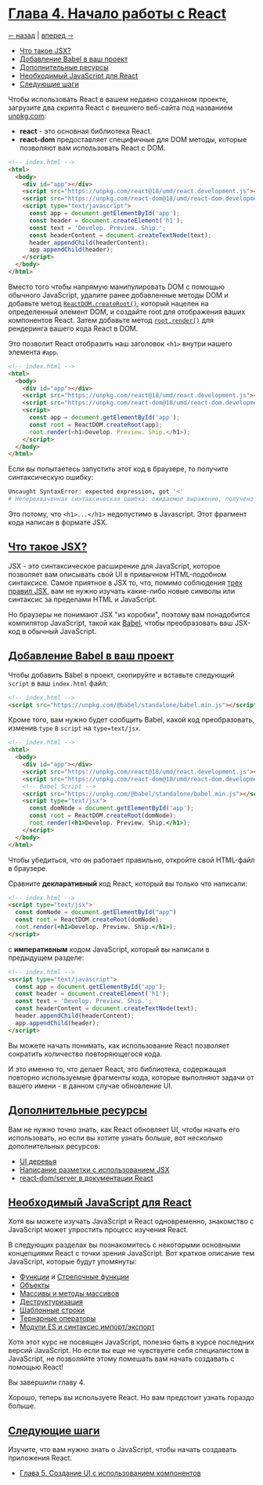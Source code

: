 # [Глава 4. Начало работы с React](../index.md)

[⇽ назад](<./Chapter 3. Updating UI with Javascript.md>) | [вперед ⇾](<./Chapter 5. Building UI with Components.md>)

- [Что такое JSX?](#что-такое-jsx)
- [Добавление Babel в ваш проект](#добавление-babel-в-ваш-проект)
- [Дополнительные ресурсы](#дополнительные-ресурсы)
- [Необходимый JavaScript для React](#необходимый-javascript-для-react)
- [Следующие шаги](#следующие-шаги)

Чтобы использовать React в вашем недавно созданном проекте, загрузите два скрипта React с внешнего веб-сайта под названием [unpkg.com](https://unpkg.com/):

- **react** - это основная библиотека React.
- **react-dom** предоставляет специфичные для DOM методы, которые позволяют вам использовать React с DOM.

```html
<!-- index.html -->
<html>
  <body>
    <div id="app"></div>
    <script src="https://unpkg.com/react@18/umd/react.development.js"></script>
    <script src="https://unpkg.com/react-dom@18/umd/react-dom.development.js"></script>
    <script type="text/javascript">
      const app = document.getElementById('app');
      const header = document.createElement('h1');
      const text = 'Develop. Preview. Ship.';
      const headerContent = document.createTextNode(text);
      header.appendChild(headerContent);
      app.appendChild(header);
    </script>
  </body>
</html>
```

Вместо того чтобы напрямую манипулировать DOM с помощью обычного JavaScript, удалите ранее добавленные методы DOM и добавьте метод [`ReactDOM.createRoot()`](https://react.dev/reference/react-dom/client/createRoot), который нацелен на определенный элемент DOM, и создайте root для отображения ваших компонентов React. Затем добавьте метод [`root.render()`](https://react.dev/reference/react-dom/client/hydrateRoot#root-render) для рендеринга вашего кода React в DOM.

Это позволит React отобразить наш заголовок `<h1>` внутри нашего элемента `#app`.

```html
<!-- index.html -->
<html>
  <body>
    <div id="app"></div>
    <script src="https://unpkg.com/react@18/umd/react.development.js"></script>
    <script src="https://unpkg.com/react-dom@18/umd/react-dom.development.js"></script>
    <script>
      const app = document.getElementById('app');
      const root = ReactDOM.createRoot(app);
      root.render(<h1>Develop. Preview. Ship.</h1>);
    </script>
  </body>
</html>
```

Если вы попытаетесь запустить этот код в браузере, то получите синтаксическую ошибку:

```bash
Uncaught SyntaxError: expected expression, got '<'
# Неперехваченная синтаксическая ошибка: ожидаемое выражение, получено '<'
```

Это потому, что `<h1>...</h1>` недопустимо в Javascript. Этот фрагмент кода написан в формате JSX.

## [Что такое JSX?](#)

JSX - это синтаксическое расширение для JavaScript, которое позволяет вам описывать свой UI в привычном HTML-подобном синтаксисе. Самое приятное в JSX то, что, помимо соблюдения [трех правил JSX](https://react.dev/learn/writing-markup-with-jsx#the-rules-of-jsx), вам не нужно изучать какие-либо новые символы или синтаксис за пределами HTML и JavaScript.

Но браузеры не понимают JSX "из коробки", поэтому вам понадобится компилятор JavaScript, такой как [Babel](https://babeljs.io/), чтобы преобразовать ваш JSX-код в обычный JavaScript.

## [Добавление Babel в ваш проект](#)

Чтобы добавить Babel в проект, скопируйте и вставьте следующий `script` в ваш `index.html` файл:

```html
<!-- index.html -->
<script src="https://unpkg.com/@babel/standalone/babel.min.js"></script>
```

Кроме того, вам нужно будет сообщить Babel, какой код преобразовать, изменив `type` в `script` на `type=text/jsx`.

```html
<!-- index.html -->
<html>
  <body>
    <div id="app"></div>
    <script src="https://unpkg.com/react@18/umd/react.development.js"></script>
    <script src="https://unpkg.com/react-dom@18/umd/react-dom.development.js"></script>
    <!-- Babel Script -->
    <script src="https://unpkg.com/@babel/standalone/babel.min.js"></script>
    <script type="text/jsx">
      const domNode = document.getElementById('app');
      const root = ReactDOM.createRoot(domNode);
      root.render(<h1>Develop. Preview. Ship.</h1>);
    </script>
  </body>
</html>
```

Чтобы убедиться, что он работает правильно, откройте свой HTML-файл в браузере.

Сравните **декларативный** код React, который вы только что написали:

```html
<!-- index.html -->
<script type="text/jsx">
  const domNode = document.getElementById("app")
  const root = ReactDOM.createRoot(domNode);
  root.render(<h1>Develop. Preview. Ship.</h1>);
</script>
```

с **императивным** кодом JavaScript, который вы написали в предыдущем разделе:

```html
<!-- index.html -->
<script type="text/javascript">
  const app = document.getElementById('app');
  const header = document.createElement('h1');
  const text = 'Develop. Preview. Ship.';
  const headerContent = document.createTextNode(text);
  header.appendChild(headerContent);
  app.appendChild(header);
</script>
```

Вы можете начать понимать, как использование React позволяет сократить количество повторяющегося кода.

И это именно то, что делает React, это библиотека, содержащая повторно используемые фрагменты кода, которые выполняют задачи от вашего имени - в данном случае обновление UI.

## [Дополнительные ресурсы](#)

Вам не нужно точно знать, как React обновляет UI, чтобы начать его использовать, но если вы хотите узнать больше, вот несколько дополнительных ресурсов:

- [UI деревья](https://react.dev/learn/preserving-and-resetting-state#the-ui-tree)
- [Написание разметки с использованием JSX](https://react.dev/learn/writing-markup-with-jsx)
- [react-dom/server в документации React](https://react.dev/reference/react-dom/server)

## [Необходимый JavaScript для React](#)

Хотя вы можете изучать JavaScript и React одновременно, знакомство с JavaScript может упростить процесс изучения React.

В следующих разделах вы познакомитесь с некоторыми основными концепциями React с точки зрения JavaScript. Вот краткое описание тем JavaScript, которые будут упомянуты:

- [Функции](https://developer.mozilla.org/docs/Web/JavaScript/Guide/Functions) и [Стрелочные функции](https://developer.mozilla.org/docs/Web/JavaScript/Reference/Functions/Arrow_functions)
- [Объекты](https://developer.mozilla.org/docs/Web/JavaScript/Reference/Global_Objects/Object)
- [Массивы и методы массивов](https://developer.mozilla.org/docs/Web/JavaScript/Reference/Global_Objects/Array)
- [Деструктуризация](https://developer.mozilla.org/docs/Web/JavaScript/Reference/Operators/Destructuring_assignment)
- [Шаблонные строки](https://developer.mozilla.org/docs/Web/JavaScript/Reference/Template_literals)
- [Тернарные операторы](https://developer.mozilla.org/docs/Web/JavaScript/Reference/Operators/Conditional_Operator)
- [Модули ES и синтаксис импорт/экспорт](https://developer.mozilla.org/docs/Web/JavaScript/Guide/Modules)

Хотя этот курс не посвящен JavaScript, полезно быть в курсе последних версий JavaScript. Но если вы еще не чувствуете себя специалистом в JavaScript, не позволяйте этому помешать вам начать создавать с помощью React!

Вы завершили главу 4.

Хорошо, теперь вы используете React. Но вам предстоит узнать гораздо больше.

## [Следующие шаги](#)

Изучите, что вам нужно знать о JavaScript, чтобы начать создавать приложения React.

- [Глава 5. Создание UI с использованием компонентов](<./Chapter 5. Building UI with Components.md>)
